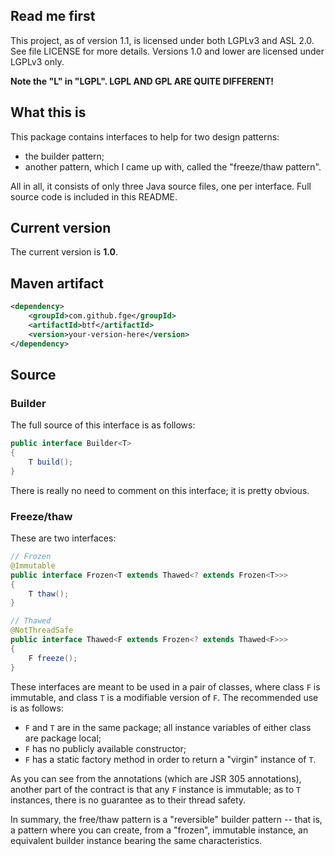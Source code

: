 ## Read me first

This project, as of version 1.1, is licensed under both LGPLv3 and ASL 2.0. See
file LICENSE for more details. Versions 1.0 and lower are licensed under LGPLv3
only.

**Note the "L" in "LGPL". LGPL AND GPL ARE QUITE DIFFERENT!**

## What this is

This package contains interfaces to help for two design patterns:

* the builder pattern;
* another pattern, which I came up with, called the "freeze/thaw pattern".

All in all, it consists of only three Java source files, one per interface. Full source code is
included in this README.

## Current version

The current version is **1.0**.

## Maven artifact

```xml
<dependency>
    <groupId>com.github.fge</groupId>
    <artifactId>btf</artifactId>
    <version>your-version-here</version>
</dependency>
```

## Source

### Builder

The full source of this interface is as follows:

```java
public interface Builder<T>
{
    T build();
}
```

There is really no need to comment on this interface; it is pretty obvious.

### Freeze/thaw

These are two interfaces:

```java
// Frozen
@Immutable
public interface Frozen<T extends Thawed<? extends Frozen<T>>>
{
    T thaw();
}

// Thawed
@NotThreadSafe
public interface Thawed<F extends Frozen<? extends Thawed<F>>>
{
    F freeze();
}
```

These interfaces are meant to be used in a pair of classes, where class `F` is immutable, and class
`T` is a modifiable version of `F`. The recommended use is as follows:

* `F` and `T` are in the same package; all instance variables of either class
  are package local;
* `F` has no publicly available constructor;
* `F` has a static factory method in order to return a "virgin" instance of `T`.

As you can see from the annotations (which are JSR 305 annotations), another part of the contract is
that any `F` instance is immutable; as to `T` instances, there is no guarantee as to their thread
safety.

In summary, the free/thaw pattern is a "reversible" builder pattern -- that is, a pattern where you
can create, from a "frozen", immutable instance, an equivalent builder instance bearing the same
characteristics.


